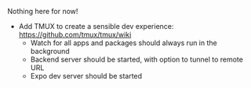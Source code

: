 Nothing here for now!

-   Add TMUX to create a sensible dev experience: https://github.com/tmux/tmux/wiki
    -   Watch for all apps and packages should always run in the background
    -   Backend server should be started, with option to tunnel to remote URL
    -   Expo dev server should be started
